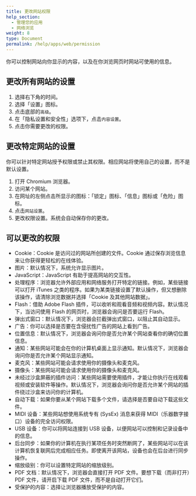 ```yaml
---
title: 更改网站权限
help_section:
  - 管理您的应用
  - 网络浏览
weight: 8
type: Document
permalink: /help/apps/web/permission
---
```


你可以控制网站向你显示的内容，以及在你浏览网页时网站可使用的信息。

## 更改所有网站的设置

1. 选择右下角的时间。
2. 选择「设置」图标。
3. 点击底部的`高级`。
4. 在「隐私设置和安全性」选项下，点击`内容设置`。
5. 点击你需要更改的权限。

## 更改特定网站的设置

你可以针对特定网站授予权限或禁止其权限。相应网站将使用自己的设置，而不是默认设置。

1. 打开 Chromium 浏览器。
2. 访问某个网站。
3. 在网址的左侧点击所显示的图标：「锁定」图标、「信息」图标或「危险」图标。
4. 点击`网站设置`。
5. 更改权限设置。系统会自动保存你的更改。

## 可以更改的权限

- Cookie：Cookie 是访问过的网站所创建的文件。Cookie 通过保存浏览信息来让你获得更轻松的在线体验。
- 图片：默认情况下，系统允许显示图片。
- JavaScript：JavaScript 有助于提高网站的交互性。
- 处理程序：浏览器允许外部应用和网络服务打开特定的链接。例如，某些链接可以打开 iTunes 之类的程序。如果为某类链接设置了默认操作，但又想删除该操作，请清除浏览数据并选择「Cookie 及其他网站数据」。
- Flash：借助 Adobe Flash 插件，可以收听和观看音频和视频内容。默认情况下，当访问使用 Flash 的网页时，浏览器会询问是否要运行 Flash。
- 弹出式窗口：默认情况下，浏览器会拦截弹出式窗口，以阻止其自动显示。
- 广告：你可以选择是否要在含侵扰性广告的网站上看到广告。
- 位置信息：默认情况下，浏览器会询问你是否允许某个网站查看你的确切位置信息。
- 通知：某些网站可能会在你的计算机桌面上显示通知。默认情况下，浏览器会询问你是否允许某个网站显示通知。
- 麦克风：某些网站可能会请求使用你的摄像头和麦克风。
- 摄像头：某些网站可能会请求使用你的摄像头和麦克风。
- 未经过沙盒屏蔽的插件访问：某些网站需要使用插件，才能让你执行在线观看视频或安装软件等操作。默认情况下，浏览器会询问你是否允许某个网站的插件绕过沙盒来访问你的计算机。
- 自动下载：如果你要从某个网站下载多个文件，请选择是否要自动下载这些文件。
- MIDI 设备：某些网站想使用系统专有 (SysEx) 消息来获得 MIDI（乐器数字接口）设备的完全访问权限。
- USB 设备：你可以将网站连接到 USB 设备，以便网站可以控制和记录设备中的信息。
- 后台同步：如果你的计算机在执行某项任务时突然断网了，某些网站可以在该计算机恢复联网后完成相应任务。即使离开该网站，设备也会在后台进行同步操作。
- 缩放级别：你可以设置特定网站的缩放级别。
- PDF 文档：默认情况下，浏览器会直接打开 PDF 文件。要想下载（而非打开）PDF 文件，请开启下载 PDF 文件，而不是自动打开它们。
- 受保护的内容：选择让浏览器播放受保护的内容。







